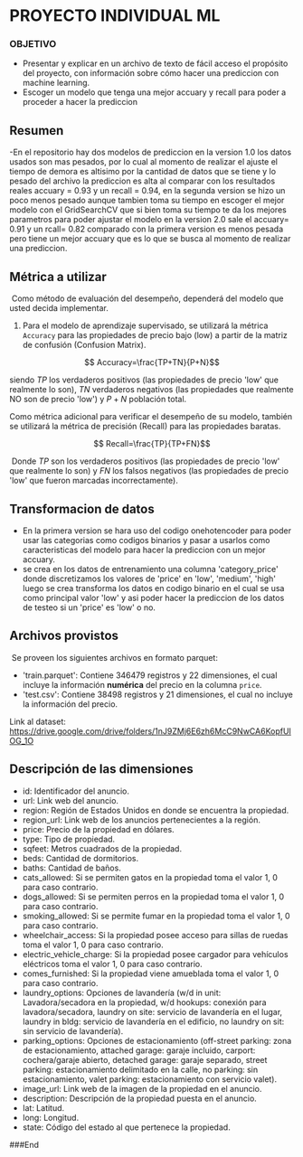 PROYECTO INDIVIDUAL ML
=============


### OBJETIVO

- Presentar y explicar en un archivo de texto de fácil acceso el propósito del proyecto, con información sobre cómo hacer una prediccion con machine learning.
- Escoger un modelo que tenga una mejor accuary y recall para poder a proceder a hacer la prediccion

## Resumen

-En el repositorio hay dos modelos de prediccion en la version 1.0 los datos usados son mas pesados, por lo cual al momento de realizar el ajuste el tiempo de demora es altisimo por la cantidad de datos que se tiene y lo pesado del archivo la prediccion es alta al comparar con los resultados reales accuary = 0.93 y un recall = 0.94, en la  segunda version se hizo un poco menos pesado aunque tambien toma su tiempo en escoger el mejor modelo con el GridSearchCV que si bien toma su tiempo te da los mejores parametros para poder ajustar el modelo en la version 2.0 sale el accuary= 0.91 y un rcall= 0.82 comparado con la primera version es menos pesada pero tiene un mejor accuary que es lo que se busca al momento de realizar una prediccion.

## Métrica a utilizar
​
Como método de evaluación del desempeño, dependerá del modelo que usted decida implementar.
​
1. Para el modelo de aprendizaje supervisado, se utilizará la métrica `Accuracy` para las propiedades de precio bajo (low) a partir de la matriz de confusión (Confusion Matrix).

$$ Accuracy=\frac{TP+TN}{P+N}$$

siendo $TP$ los verdaderos positivos (las propiedades de precio 'low' que realmente lo son), $TN$ verdaderos negativos (las propiedades que realmente NO son de precio 'low') y $P+N$ población total.

Como métrica adicional para verificar el desempeño de su modelo, también se utilizará la métrica de precisión (Recall) para las propiedades baratas.

$$ Recall=\frac{TP}{TP+FN}$$

​
Donde $TP$ son los verdaderos positivos (las propiedades de precio 'low' que realmente lo son) y $FN$ los falsos negativos (las propiedades de precio 'low' que fueron marcadas incorrectamente).

## Transformacion de datos

- En la primera version se hara uso del codigo onehotencoder para poder usar las categorias como codigos binarios y pasar a usarlos como caracteristicas del modelo para hacer la prediccion con un mejor accuary.
- se crea en los datos de entrenamiento una columna 'category_price' donde discretizamos los valores de 'price' en 'low', 'medium', 'high' luego se crea transforma los datos en codigo binario en el cual se usa como principal valor 'low' y asi poder hacer la prediccion de los datos de testeo si un 'price' es 'low' o no.

## Archivos provistos
​
Se proveen los siguientes archivos en formato parquet:
 - 'train.parquet': Contiene 346479 registros y 22 dimensiones, el cual incluye la información **numérica** del precio en la columna `price`.
 - 'test.csv': Contiene 38498 registros y 21 dimensiones, el cual no incluye la información del precio. 

 Link al dataset: https://drive.google.com/drive/folders/1nJ9ZMj6E6zh6McC9NwCA6KopfUIOG_1O
 
 ## Descripción de las dimensiones
- id: Identificador del anuncio. 
- url: Link web del anuncio.
- region: Región de Estados Unidos en donde se encuentra la propiedad.
- region_url: Link web de los anuncios pertenecientes a la región. 
- price: Precio de la propiedad en dólares.
- type: Tipo de propiedad.
- sqfeet: Metros cuadrados de la propiedad.
- beds: Cantidad de dormitorios.
- baths: Cantidad de baños.
- cats_allowed: Si se permiten gatos en la propiedad toma el valor 1, 0 para caso contrario.
- dogs_allowed: Si se permiten perros en la propiedad toma el valor 1, 0 para caso contrario.
- smoking_allowed: Si se permite fumar en la propiedad toma el valor 1, 0 para caso contrario.
- wheelchair_access: Si la propiedad posee acceso para sillas de ruedas toma el valor 1, 0 para caso contrario.
- electric_vehicle_charge: Si la propiedad posee cargador para vehículos eléctricos toma el valor 1, 0 para caso contrario.
- comes_furnished: Si la propiedad viene amueblada toma el valor 1, 0 para caso contrario.
- laundry_options: Opciones de lavandería (w/d in unit: Lavadora/secadora en la propiedad, w/d hookups: conexión para lavadora/secadora, laundry on site: servicio de lavandería en el lugar, laundry in bldg: servicio de lavandería en el edificio, no laundry on sit: sin servicio de lavandería).
- parking_options: Opciones de estacionamiento (off-street parking: zona de estacionamiento, attached garage: garaje incluido, carport: cochera/garaje abierto, detached garage: garaje separado, street parking: estacionamiento delimitado en la calle, no parking: sin estacionamiento, valet parking: estacionamiento con servicio valet).
- image_url: Link web de la imagen de la propiedad en el anuncio. 
- description: Descripción de la propiedad puesta en el anuncio. 
- lat: Latitud.
- long: Longitud.
- state: Código del estado al que pertenece la propiedad.


###End
